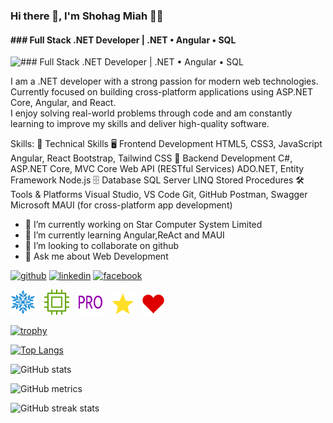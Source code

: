 

### Hi there 👋,    I'm Shohag Miah 🙋‍♂️
#### ### Full Stack .NET Developer | .NET • Angular • SQL
![### Full Stack .NET Developer | .NET • Angular • SQL](https://media.licdn.com/dms/image/v2/D4E16AQHE346Q6xvWGQ/profile-displaybackgroundimage-shrink_350_1400/B4EZdVipWaHIAY-/0/1749486836250?e=1755129600&v=beta&t=-kVGaBfBei2nJXMOO9v-vCm5BBv2u6qhzeAcvDRb8eY)

I am a .NET developer with a strong passion for modern web technologies.  
Currently focused on building cross-platform applications using ASP.NET Core, Angular, and React.  
I enjoy solving real-world problems through code and am constantly learning to improve my skills and deliver high-quality software.


Skills: 🧠 Technical Skills 🖥️ Frontend Development HTML5, CSS3, JavaScript  Angular, React  Bootstrap, Tailwind CSS  🔧 Backend Development C#, ASP.NET Core, MVC Core  Web API (RESTful Services)  ADO.NET, Entity Framework  Node.js  🗄️ Database SQL Server  LINQ  Stored Procedures  🛠️ Tools & Platforms Visual Studio, VS Code  Git, GitHub  Postman, Swagger  Microsoft MAUI (for cross-platform app development)

- 🔭 I’m currently working on Star Computer System Limited 
- 🌱 I’m currently learning Angular,ReAct and MAUI 
- 👯 I’m looking to collaborate on github 
- 💬 Ask me about Web Development 


[<img src='https://cdn.jsdelivr.net/npm/simple-icons@3.0.1/icons/github.svg' alt='github' height='40'>](https://github.com/mdshohagkhan)  [<img src='https://cdn.jsdelivr.net/npm/simple-icons@3.0.1/icons/linkedin.svg' alt='linkedin' height='40'>](https://www.linkedin.com/in/shohagmiah/)  [<img src='https://cdn.jsdelivr.net/npm/simple-icons@3.0.1/icons/facebook.svg' alt='facebook' height='40'>](https://www.facebook.com/md.shohag.khan.381497)  

<a href='https://archiveprogram.github.com/'><img src='https://raw.githubusercontent.com/acervenky/animated-github-badges/master/assets/acbadge.gif' width='40' height='40'></a> <a href='https://docs.github.com/en/developers'><img src='https://raw.githubusercontent.com/acervenky/animated-github-badges/master/assets/devbadge.gif' width='40' height='40'></a> <a href='https://github.com/pricing'><img src='https://raw.githubusercontent.com/acervenky/animated-github-badges/master/assets/pro.gif' width='40' height='40'></a> <a href='https://stars.github.com/'><img src='https://raw.githubusercontent.com/acervenky/animated-github-badges/master/assets/starbadge.gif' width='35' height='35'></a> <a href='https://docs.github.com/en/github/supporting-the-open-source-community-with-github-sponsors'><img src='https://raw.githubusercontent.com/acervenky/animated-github-badges/master/assets/sponsorbadge.gif' width='35' height='35'></a> 

[![trophy](https://github-profile-trophy.vercel.app/?username=mdshohagkhan)](https://github.com/ryo-ma/github-profile-trophy)

[![Top Langs](https://github-readme-stats.vercel.app/api/top-langs/?username=mdshohagkhan)](https://github.com/anuraghazra/github-readme-stats)

![GitHub stats](https://github-readme-stats.vercel.app/api?username=mdshohagkhan&show_icons=true&count_private=true)  

![GitHub metrics](https://metrics.lecoq.io/mdshohagkhan)  

![GitHub streak stats](https://streak-stats.demolab.com/?user=mdshohagkhan)  


